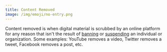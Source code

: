 ```yaml
---
title: Content Removed
image: /img/emoji/no-entry.png
---
```


Content removed is when digital material is scrubbed by an online platform for
any reason that isn't the result of [banning](/tags/banned/) or
[suspending](/tags/suspended/) an individual or organization. Some examples:
YouTube removes a video, Twitter removes a tweet, Facebook removes a post, etc.
